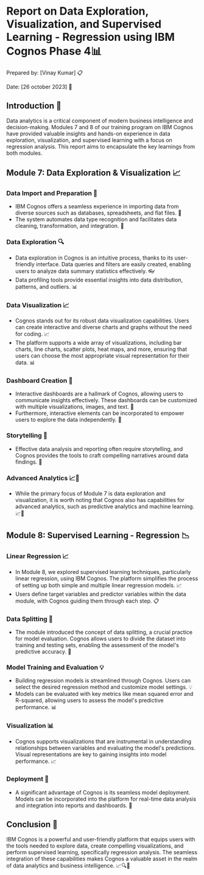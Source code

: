 # Report on Data Exploration, Visualization, and Supervised Learning - Regression using IBM Cognos  Phase 4📊

Prepared by: [Vinay Kumar] 📋

Date: [26 october 2023] 📅

## Introduction 🚀

Data analytics is a critical component of modern business intelligence and decision-making. Modules 7 and 8 of our training program on IBM Cognos have provided valuable insights and hands-on experience in data exploration, visualization, and supervised learning with a focus on regression analysis. This report aims to encapsulate the key learnings from both modules.

## Module 7: Data Exploration & Visualization 📈

### Data Import and Preparation 📂

- IBM Cognos offers a seamless experience in importing data from diverse sources such as databases, spreadsheets, and flat files. 📁
- The system automates data type recognition and facilitates data cleaning, transformation, and integration. 🧹

### Data Exploration 🔍

- Data exploration in Cognos is an intuitive process, thanks to its user-friendly interface. Data queries and filters are easily created, enabling users to analyze data summary statistics effectively. 👓
- Data profiling tools provide essential insights into data distribution, patterns, and outliers. 📊

### Data Visualization 📈

- Cognos stands out for its robust data visualization capabilities. Users can create interactive and diverse charts and graphs without the need for coding. 📈
- The platform supports a wide array of visualizations, including bar charts, line charts, scatter plots, heat maps, and more, ensuring that users can choose the most appropriate visual representation for their data. 📊

### Dashboard Creation 📄

- Interactive dashboards are a hallmark of Cognos, allowing users to communicate insights effectively. These dashboards can be customized with multiple visualizations, images, and text. 📄
- Furthermore, interactive elements can be incorporated to empower users to explore the data independently. 🚀

### Storytelling 📖

- Effective data analysis and reporting often require storytelling, and Cognos provides the tools to craft compelling narratives around data findings. 📖

### Advanced Analytics 📈🔮

- While the primary focus of Module 7 is data exploration and visualization, it is worth noting that Cognos also has capabilities for advanced analytics, such as predictive analytics and machine learning. 📈🔮

## Module 8: Supervised Learning - Regression 📉

### Linear Regression 📈

- In Module 8, we explored supervised learning techniques, particularly linear regression, using IBM Cognos. The platform simplifies the process of setting up both simple and multiple linear regression models. 📈
- Users define target variables and predictor variables within the data module, with Cognos guiding them through each step. 📋

### Data Splitting 🔀

- The module introduced the concept of data splitting, a crucial practice for model evaluation. Cognos allows users to divide the dataset into training and testing sets, enabling the assessment of the model's predictive accuracy. 🔀

### Model Training and Evaluation 💡

- Building regression models is streamlined through Cognos. Users can select the desired regression method and customize model settings. 💡
- Models can be evaluated with key metrics like mean squared error and R-squared, allowing users to assess the model's predictive performance. 📊

### Visualization 📊

- Cognos supports visualizations that are instrumental in understanding relationships between variables and evaluating the model's predictions. Visual representations are key to gaining insights into model performance. 📈

### Deployment 🚀

- A significant advantage of Cognos is its seamless model deployment. Models can be incorporated into the platform for real-time data analysis and integration into reports and dashboards. 🚀

## Conclusion 📝

IBM Cognos is a powerful and user-friendly platform that equips users with the tools needed to explore data, create compelling visualizations, and perform supervised learning, specifically regression analysis. The seamless integration of these capabilities makes Cognos a valuable asset in the realm of data analytics and business intelligence. 📈🔍🔮
